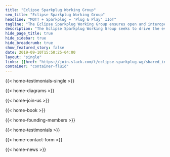 ```yaml
---
title: "Eclipse Sparkplug Working Group"
seo_title: "Eclipse Sparkplug Working Group"
headline: "MQTT + Sparkplug = 'Plug & Play' IIoT"
tagline: "The Eclipse Sparkplug Working Group ensures open and interoperable IIoT"
description: "The Eclipse Sparkplug Working Group seeks to drive the evolution and broad adoption of the Eclipse Sparkplug protocol and related technologies that enable the creation of open, collaborative, and interoperable Industrial IoT (IIoT) solutions that are based on MQTT."
hide_page_title: true
hide_sidebar: true
hide_breadcrumb: true
show_featured_story: false
date: 2019-09-10T15:50:25-04:00
layout: "single"
links: [[href: "https://join.slack.com/t/eclipse-sparkplug-wg/shared_invite/enQtOTI1ODk2OTE1NDYyLTk2ZTMxNzNkNzMxYjMyMTA3MzRiOGE0MjY4YjNiYWZmYTRkYmFhOTg4NmJhNzUyMTFhYTcyZTI0YWQ5YzE1YjE", text: "Join us"], [href: "#", text: "Learn More"]]
container: "container-fluid"
---
```


{{< home-testimonials-single >}}

{{< home-diagrams >}}

{{< home-join-us >}}

{{< home-book >}}

{{< home-founding-members >}}

{{< home-testimonials >}}

{{< home-contact-form >}}

{{< home-news >}}